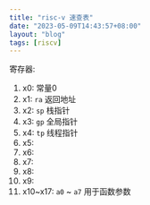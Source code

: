 ```yaml
---
title: "risc-v 速查表"
date: "2023-05-09T14:43:57+08:00"
layout: "blog"
tags: [riscv]
---
```


寄存器:

1. x0: 常量0
2. x1: `ra` 返回地址
3. x2: `sp` 栈指针
4. x3: `gp` 全局指针
5. x4: `tp` 线程指针
6. x5:
7. x6:
8. x7:
9. x8:
10. x9:
11. x10~x17: `a0` ~ `a7` 用于函数参数
